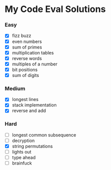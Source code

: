 # My Code Eval Solutions

### Easy

- [x] fizz buzz
- [x] even numbers
- [x] sum of primes
- [x] multiplication tables
- [x] reverse words
- [x] multiples of a number
- [x] bit positions
- [x] sum of digits

### Medium

- [x] longest lines
- [x] stack implementation
- [x] reverse and add

### Hard

- [ ] longest common subsequence
- [ ] decryption
- [x] string permutations
- [ ] lights out
- [ ] type ahead
- [ ] brainfuck